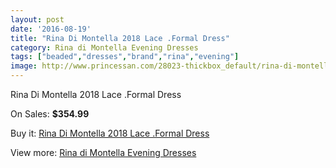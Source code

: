 ```yaml
---
layout: post
date: '2016-08-19'
title: "Rina Di Montella 2018 Lace .Formal Dress"
category: Rina di Montella Evening Dresses
tags: ["beaded","dresses","brand","rina","evening"]
image: http://www.princessan.com/28023-thickbox_default/rina-di-montella-2018-lace-formal-dress.jpg
---
```

Rina Di Montella 2018 Lace .Formal Dress

On Sales: **$354.99**
<a href="https://www.princessan.com/en/rina-di-montella-evening-dresses/12777-rina-di-montella-2018-lace-formal-dress.html"><amp-img layout="responsive" width="600" height="600" src="//www.princessan.com/28023-thickbox_default/rina-di-montella-2018-lace-formal-dress.jpg" alt="Rina Di Montella 2018 Lace .Formal Dress 0" /></a>

Buy it: [Rina Di Montella 2018 Lace .Formal Dress](https://www.princessan.com/en/rina-di-montella-evening-dresses/12777-rina-di-montella-2018-lace-formal-dress.html "Rina Di Montella 2018 Lace .Formal Dress")

View more: [Rina di Montella Evening Dresses](https://www.princessan.com/en/53-rina-di-montella-evening-dresses "Rina di Montella Evening Dresses")